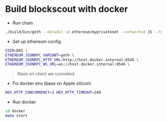 # Build blockscout with docker

- Run chain
```sh
./build/bin/geth --datadir ~/.ethereum/myprivatenet --networkid 15 --http --http.vhosts="*" --http.api="eth,net,web3,personal,txpool,miner" --gcmode="archive"
```

- Set up ethereum config
```sh
COIN=DAI \
ETHEREUM_JSONRPC_VARIANT=geth \ 
ETHEREUM_JSONRPC_HTTP_URL=http://host.docker.internal:8545 \
ETHEREUM_JSONRPC_WS_URL=ws://host.docker.internal:8546 \
```
> Base on client we conneted

- Fix docker env (base on Apple silicon)
```sh
HEX_HTTP_CONCURRENCY=1 HEX_HTTP_TIMEOUT=240
```

- Run docker
```sh
cd docker
make start
```
